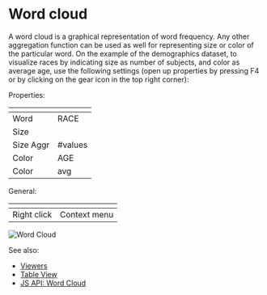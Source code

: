 <!-- TITLE: Word Cloud -->
<!-- SUBTITLE: -->

# Word cloud

A word cloud is a graphical representation of word frequency. Any other aggregation function can be
used as well for representing size or color of the particular word. On the example of the
demographics dataset, to visualize races by indicating size as number of subjects, and color as
average age, use the following settings (open up properties by pressing F4 or by clicking on the
gear icon in the top right corner):

Properties:

| []()      |         |
|-----------|---------|
| Word      | RACE    |
| Size      |         |
| Size Aggr | #values |
| Color     | AGE     |
| Color     | avg     |

General:

| []()                  |                 |
|-----------------------|-----------------|
| Right click           | Context menu    |


![Word Cloud](../uploads/viewers/word-cloud.png "Word Cloud")

See also: 
  
  * [Viewers](../viewers.md)
  * [Table View](../../overview/table-view.md)
  * [JS API: Word Cloud](https://public.datagrok.ai/js/samples/ui/viewers/word-cloud)
